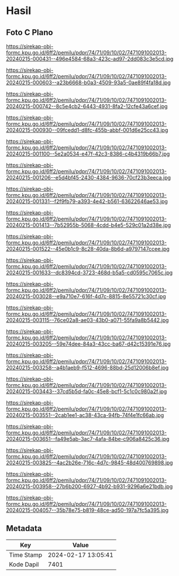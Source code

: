 # Hasil

## Foto C Plano

https://sirekap-obj-formc.kpu.go.id/6ff2/pemilu/pdpr/74/71/09/10/02/7471091002013-20240215-000431--496e4584-68a3-423c-ad97-2dd083c3e5cd.jpg

https://sirekap-obj-formc.kpu.go.id/6ff2/pemilu/pdpr/74/71/09/10/02/7471091002013-20240215-000603--a23b6668-b0a3-4509-93a5-0ae89f4fa18d.jpg

https://sirekap-obj-formc.kpu.go.id/6ff2/pemilu/pdpr/74/71/09/10/02/7471091002013-20240215-000742--8c5e4cb2-6443-4931-8fa2-12cfe43a6cef.jpg

https://sirekap-obj-formc.kpu.go.id/6ff2/pemilu/pdpr/74/71/09/10/02/7471091002013-20240215-000930--09fcedd1-d8fc-455b-abbf-001d6e25cc43.jpg

https://sirekap-obj-formc.kpu.go.id/6ff2/pemilu/pdpr/74/71/09/10/02/7471091002013-20240215-001100--5e2a0534-e47f-42c3-8386-c4b4319b66b7.jpg

https://sirekap-obj-formc.kpu.go.id/6ff2/pemilu/pdpr/74/71/09/10/02/7471091002013-20240215-001206--e5d4bf45-2430-4384-9636-70cf23b3eeca.jpg

https://sirekap-obj-formc.kpu.go.id/6ff2/pemilu/pdpr/74/71/09/10/02/7471091002013-20240215-001331--f2f9fb79-a393-4e42-b561-63622646ae53.jpg

https://sirekap-obj-formc.kpu.go.id/6ff2/pemilu/pdpr/74/71/09/10/02/7471091002013-20240215-001413--7b52955b-5068-4cdd-b4e5-529c01a2d38e.jpg

https://sirekap-obj-formc.kpu.go.id/6ff2/pemilu/pdpr/74/71/09/10/02/7471091002013-20240215-001522--45e0b1c9-8c28-40da-8b6d-a9797147ccee.jpg

https://sirekap-obj-formc.kpu.go.id/6ff2/pemilu/pdpr/74/71/09/10/02/7471091002013-20240215-001633--dc8394cd-3723-468d-b5a5-cd0595c7065c.jpg

https://sirekap-obj-formc.kpu.go.id/6ff2/pemilu/pdpr/74/71/09/10/02/7471091002013-20240215-003028--e9a710e7-616f-4d7c-8815-8e55721c30cf.jpg

https://sirekap-obj-formc.kpu.go.id/6ff2/pemilu/pdpr/74/71/09/10/02/7471091002013-20240215-003115--76ce02a8-ae03-43b0-a071-55fa9a8b5442.jpg

https://sirekap-obj-formc.kpu.go.id/6ff2/pemilu/pdpr/74/71/09/10/02/7471091002013-20240215-003205--59e74dee-84a3-43cc-ba67-d42c15391e76.jpg

https://sirekap-obj-formc.kpu.go.id/6ff2/pemilu/pdpr/74/71/09/10/02/7471091002013-20240215-003258--a4b1aeb9-f512-4696-88bd-25d12006b8ef.jpg

https://sirekap-obj-formc.kpu.go.id/6ff2/pemilu/pdpr/74/71/09/10/02/7471091002013-20240215-003443--37cd5b5d-fa0c-45e8-bcf1-5c1c0c980a2f.jpg

https://sirekap-obj-formc.kpu.go.id/6ff2/pemilu/pdpr/74/71/09/10/02/7471091002013-20240215-003551--2cab1ee1-ac38-43ca-94fb-74f4e1fc66ab.jpg

https://sirekap-obj-formc.kpu.go.id/6ff2/pemilu/pdpr/74/71/09/10/02/7471091002013-20240215-003651--fa49e5ab-3ac7-4afa-84be-c906a8425c36.jpg

https://sirekap-obj-formc.kpu.go.id/6ff2/pemilu/pdpr/74/71/09/10/02/7471091002013-20240215-003825--4ac2b26e-716c-4d7c-9845-48d400769898.jpg

https://sirekap-obj-formc.kpu.go.id/6ff2/pemilu/pdpr/74/71/09/10/02/7471091002013-20240215-003958--27b6b200-6927-4b92-b931-9296a6e21bdb.jpg

https://sirekap-obj-formc.kpu.go.id/6ff2/pemilu/pdpr/74/71/09/10/02/7471091002013-20240215-004057--35b78e75-b819-48ce-ad50-197a7fc5a395.jpg


## Metadata

| Key        | Value               |
| ---------- | ------------------- |
| Time Stamp | 2024-02-17 13:05:41 |
| Kode Dapil | 7401                |



